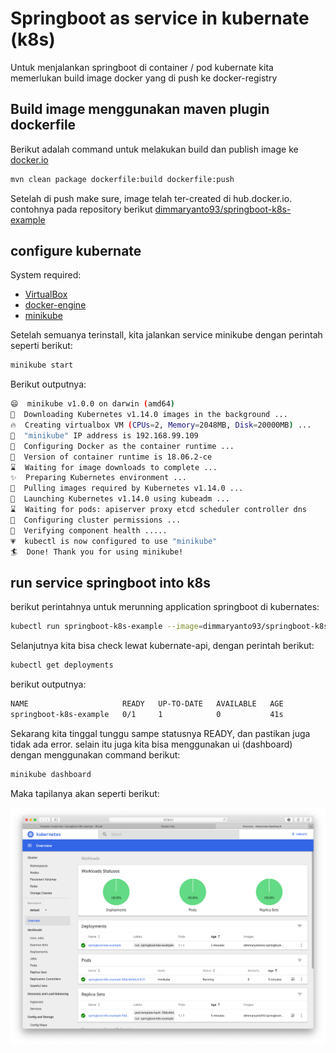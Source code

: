 # Springboot as service in kubernate (k8s)

Untuk menjalankan springboot di container / pod kubernate kita memerlukan build image docker yang di push ke docker-registry

## Build image menggunakan maven plugin dockerfile

Berikut adalah command untuk melakukan build dan publish image ke [docker.io](https://hub.docker.com)

```bash
mvn clean package dockerfile:build dockerfile:push
```

Setelah di push make sure, image telah ter-created di hub.docker.io. contohnya pada repository berikut [dimmaryanto93/springboot-k8s-example](https://hub.docker.com/r/dimmaryanto93/springboot-k8s-example/tags)

## configure kubernate

System required: 

- [VirtualBox](https://www.virtualbox.org/wiki/Downloads)
- [docker-engine](https://docs.docker.com)
- [minikube](https://kubernetes.io/docs/setup/minikube/)

Setelah semuanya terinstall, kita jalankan service minikube dengan perintah seperti berikut:

```bash
minikube start
```

Berikut outputnya:

```bash
😄  minikube v1.0.0 on darwin (amd64)
🤹  Downloading Kubernetes v1.14.0 images in the background ...
🔥  Creating virtualbox VM (CPUs=2, Memory=2048MB, Disk=20000MB) ...
📶  "minikube" IP address is 192.168.99.109
🐳  Configuring Docker as the container runtime ...
🐳  Version of container runtime is 18.06.2-ce
⌛  Waiting for image downloads to complete ...
✨  Preparing Kubernetes environment ...
🚜  Pulling images required by Kubernetes v1.14.0 ...
🚀  Launching Kubernetes v1.14.0 using kubeadm ... 
⌛  Waiting for pods: apiserver proxy etcd scheduler controller dns
🔑  Configuring cluster permissions ...
🤔  Verifying component health .....
💗  kubectl is now configured to use "minikube"
🏄  Done! Thank you for using minikube!
```

## run service springboot into k8s

berikut perintahnya untuk merunning application springboot di kubernates:

```bash
kubectl run springboot-k8s-example --image=dimmaryanto93/springboot-k8s-example:0.0.1-SNAPSHOT --port=8080
```

Selanjutnya kita bisa check lewat kubernate-api, dengan perintah berikut:

```bash
kubectl get deployments
```

berikut outputnya: 

```bash
NAME                     READY   UP-TO-DATE   AVAILABLE   AGE
springboot-k8s-example   0/1     1            0           41s
```

Sekarang kita tinggal tunggu sampe statusnya READY, dan pastikan juga tidak ada error. selain itu juga kita bisa menggunakan ui (dashboard) dengan menggunakan command berikut: 

```bash
minikube dashboard
```

Maka tapilanya akan seperti berikut: 

![minikube dashboard](docs/images/minikube-dashboard.png)
